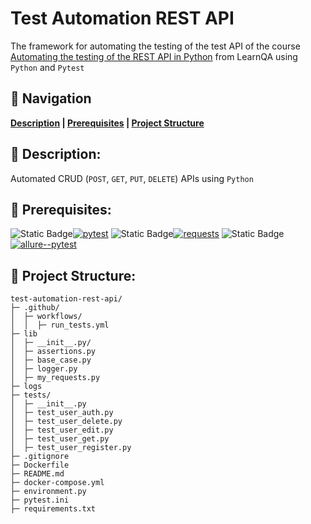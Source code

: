 # Test Automation REST API

The framework for automating the testing of the test API of the course [Automating the testing of the REST API in Python](https://www.learnqa.ru/python_api) from LearnQA using `Python` and `Pytest`

## :pushpin: Navigation

**[Description](https://github.com/vypiemzalyubov/test-automation-rest-api#rocket-description) | [Prerequisites](https://github.com/vypiemzalyubov/test-automation-rest-api#rocket-prerequisites) | [Project Structure](https://github.com/vypiemzalyubov/test-automation-rest-api#rocket-project-structure)**

## :pushpin: Description:

Automated CRUD (`POST`, `GET`, `PUT`, `DELETE`) APIs using `Python`

## :pushpin: Prerequisites:

![Static Badge](https://img.shields.io/badge/pytest-gray)[![pytest](https://img.shields.io/pypi/v/allure-pytest)](https://pypi.python.org/pypi/pytest)
![Static Badge](https://img.shields.io/badge/requests-gray)[![requests](https://img.shields.io/pypi/v/allure-pytest)](https://pypi.python.org/pypi/requests)
![Static Badge](https://img.shields.io/badge/allure--pytest-gray)[![allure--pytest](https://img.shields.io/pypi/v/allure-pytest)](https://pypi.python.org/pypi/allure-pytest)

## :pushpin: Project Structure:

```
test-automation-rest-api/
├─ .github/
│  ├─ workflows/
│  │  ├─ run_tests.yml
├─ lib
│  ├─ __init__.py/
│  ├─ assertions.py
│  ├─ base_case.py
│  ├─ logger.py
│  ├─ my_requests.py
├─ logs 
├─ tests/
│  ├─ __init__.py
│  ├─ test_user_auth.py
│  ├─ test_user_delete.py
│  ├─ test_user_edit.py
│  ├─ test_user_get.py
│  ├─ test_user_register.py
├─ .gitignore
├─ Dockerfile
├─ README.md
├─ docker-compose.yml
├─ environment.py
├─ pytest.ini
├─ requirements.txt
```
